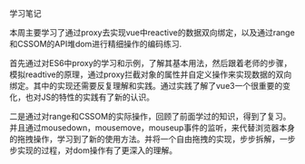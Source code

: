 学习笔记

本周主要学习了通过proxy去实现vue中reactive的数据双向绑定，以及通过range和CSSOM的API堆dom进行精细操作的编码练习.

首先通过对ES6中proxy的学习和示例，了解其基本用法，然后跟着老师的步骤，模拟readtive的原理，通过proxy拦截对象的属性并自定义操作来实现数据的双向绑定。其中的实现还需要反复理解和实践。通过实践了解了vue3一个很重要的变化，也对JS的特性的实践有了新的认识。

二是通过对range和CSSOM的实际操作，回顾了前面学过的知识，得到了复习。并且通过mousedown，mousemove，mouseup事件的监听，来代替浏览器本身的拖拽操作，学习到了新的使用方法。并将一个自由拖拽的实现，步步拆解，一步步实现的过程，对dom操作有了更深入的理解。